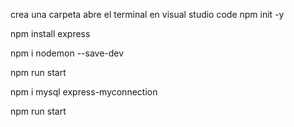 crea una carpeta 
abre el terminal en visual studio code
npm init -y

npm install express


npm i nodemon --save-dev

npm run start

npm i mysql express-myconnection

npm run start